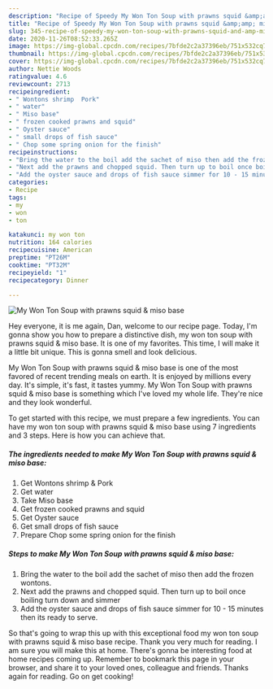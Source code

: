 ```yaml
---
description: "Recipe of Speedy My Won Ton Soup with prawns squid &amp;amp; miso base"
title: "Recipe of Speedy My Won Ton Soup with prawns squid &amp;amp; miso base"
slug: 345-recipe-of-speedy-my-won-ton-soup-with-prawns-squid-and-amp-miso-base
date: 2020-11-26T08:52:33.265Z
image: https://img-global.cpcdn.com/recipes/7bfde2c2a37396eb/751x532cq70/my-won-ton-soup-with-prawns-squid-miso-base-recipe-main-photo.jpg
thumbnail: https://img-global.cpcdn.com/recipes/7bfde2c2a37396eb/751x532cq70/my-won-ton-soup-with-prawns-squid-miso-base-recipe-main-photo.jpg
cover: https://img-global.cpcdn.com/recipes/7bfde2c2a37396eb/751x532cq70/my-won-ton-soup-with-prawns-squid-miso-base-recipe-main-photo.jpg
author: Nettie Woods
ratingvalue: 4.6
reviewcount: 2713
recipeingredient:
- " Wontons shrimp  Pork"
- " water"
- " Miso base"
- " frozen cooked prawns and squid"
- " Oyster sauce"
- " small drops of fish sauce"
- " Chop some spring onion for the finish"
recipeinstructions:
- "Bring the water to the boil add the sachet of miso then add the frozen wontons."
- "Next add the prawns and chopped squid. Then turn up to boil once boiling turn down and simmer"
- "Add the oyster sauce and drops of fish sauce simmer for 10 - 15 minutes then its ready to serve."
categories:
- Recipe
tags:
- my
- won
- ton

katakunci: my won ton 
nutrition: 164 calories
recipecuisine: American
preptime: "PT26M"
cooktime: "PT32M"
recipeyield: "1"
recipecategory: Dinner

---
```



![My Won Ton Soup with prawns squid &amp; miso base](https://img-global.cpcdn.com/recipes/7bfde2c2a37396eb/751x532cq70/my-won-ton-soup-with-prawns-squid-miso-base-recipe-main-photo.jpg)

Hey everyone, it is me again, Dan, welcome to our recipe page. Today, I'm gonna show you how to prepare a distinctive dish, my won ton soup with prawns squid &amp; miso base. It is one of my favorites. This time, I will make it a little bit unique. This is gonna smell and look delicious.

My Won Ton Soup with prawns squid &amp; miso base is one of the most favored of recent trending meals on earth. It is enjoyed by millions every day. It's simple, it's fast, it tastes yummy. My Won Ton Soup with prawns squid &amp; miso base is something which I've loved my whole life. They're nice and they look wonderful.




To get started with this recipe, we must prepare a few ingredients. You can have my won ton soup with prawns squid &amp; miso base using 7 ingredients and 3 steps. Here is how you can achieve that.

<!--inarticleads1-->

##### The ingredients needed to make My Won Ton Soup with prawns squid &amp; miso base:

1. Get  Wontons shrimp &amp; Pork
1. Get  water
1. Take  Miso base
1. Get  frozen cooked prawns and squid
1. Get  Oyster sauce
1. Get  small drops of fish sauce
1. Prepare  Chop some spring onion for the finish




<!--inarticleads2-->

##### Steps to make My Won Ton Soup with prawns squid &amp; miso base:

1. Bring the water to the boil add the sachet of miso then add the frozen wontons.
1. Next add the prawns and chopped squid. Then turn up to boil once boiling turn down and simmer
1. Add the oyster sauce and drops of fish sauce simmer for 10 - 15 minutes then its ready to serve.




So that's going to wrap this up with this exceptional food my won ton soup with prawns squid &amp; miso base recipe. Thank you very much for reading. I am sure you will make this at home. There's gonna be interesting food at home recipes coming up. Remember to bookmark this page in your browser, and share it to your loved ones, colleague and friends. Thanks again for reading. Go on get cooking!
